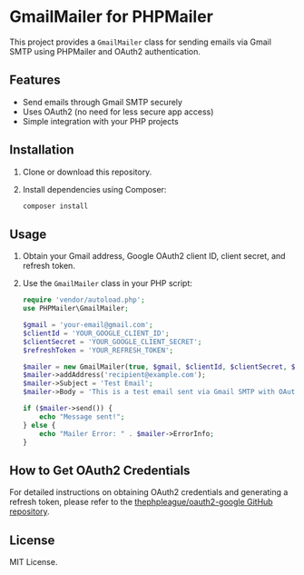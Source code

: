 # GmailMailer for PHPMailer 

This project provides a `GmailMailer` class for sending emails via Gmail SMTP using PHPMailer and OAuth2 authentication.

## Features

- Send emails through Gmail SMTP securely
- Uses OAuth2 (no need for less secure app access)
- Simple integration with your PHP projects

## Installation

1. Clone or download this repository.
2. Install dependencies using Composer:

   ```bash
   composer install
   ```

## Usage

1. Obtain your Gmail address, Google OAuth2 client ID, client secret, and refresh token.
2. Use the `GmailMailer` class in your PHP script:

   ```php
   require 'vendor/autoload.php';
   use PHPMailer\GmailMailer;

   $gmail = 'your-email@gmail.com';
   $clientId = 'YOUR_GOOGLE_CLIENT_ID';
   $clientSecret = 'YOUR_GOOGLE_CLIENT_SECRET';
   $refreshToken = 'YOUR_REFRESH_TOKEN';

   $mailer = new GmailMailer(true, $gmail, $clientId, $clientSecret, $refreshToken);
   $mailer->addAddress('recipient@example.com');
   $mailer->Subject = 'Test Email';
   $mailer->Body = 'This is a test email sent via Gmail SMTP with OAuth2.';

   if ($mailer->send()) {
       echo "Message sent!";
   } else {
       echo "Mailer Error: " . $mailer->ErrorInfo;
   }
   ```

## How to Get OAuth2 Credentials

For detailed instructions on obtaining OAuth2 credentials and generating a refresh token, please refer to the [thephpleague/oauth2-google GitHub repository](https://github.com/thephpleague/oauth2-google).

## License

MIT License.
